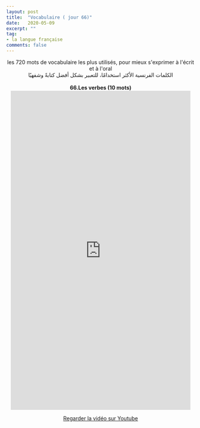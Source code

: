 ```yaml
---
layout: post
title:  "Vocabulaire ( jour 66)"
date:   2020-05-09
excerpt: ""
tag:
- la langue française
comments: false
---
```

 <center>     les 720 mots de vocabulaire les plus utilisés, pour mieux s'exprimer à l'écrit et à l'oral <br> الكلمات الفرنسية الأكثر استخدامًا، للتعبير بشكل أفضل كتابةً وشفهيًا <br><br>     <strong> 66.Les verbes (10 mots)</strong>     <br> <iframe width="480" height="853" src="https://www.youtube.com/embed/c8UQYyfYL9Q" title="youtube video player" frameborder="0" allow="accelerometer, autoplay, clipboard-write, encrypted-media, gyroscope, picture-in-picture, web-share" allowfullscreen></iframe>     <br> <p markdown="0"><a href="https://youtube.com/shorts/c8UQYyfYL9Q" class="btn btn-danger" target="_blank">Regarder la vidéo sur Youtube</a></p> </center>
